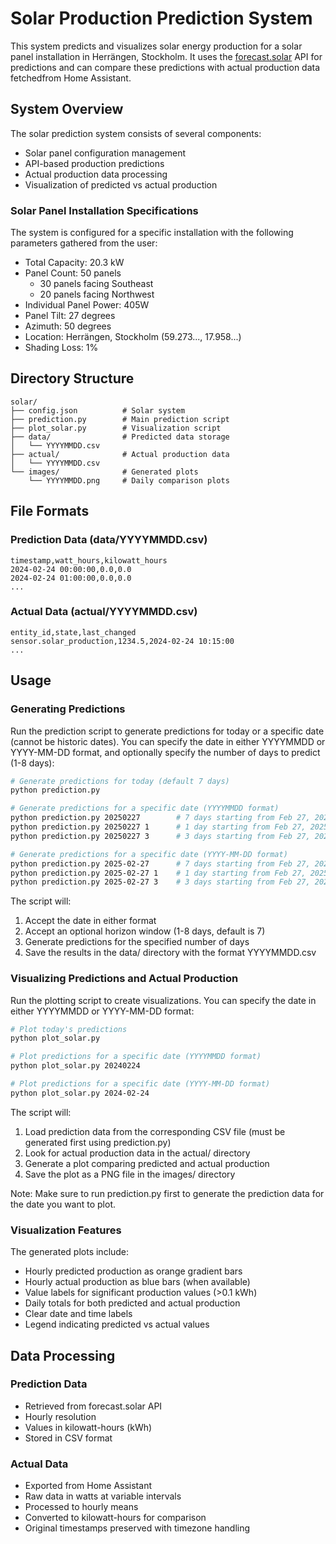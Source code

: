 # Solar Production Prediction System

This system predicts and visualizes solar energy production for a solar panel installation in Herrängen, Stockholm. It uses the [forecast.solar](https://forecast.solar/) API for predictions and can compare these predictions with actual production data fetchedfrom Home Assistant.

## System Overview

The solar prediction system consists of several components:
- Solar panel configuration management
- API-based production predictions
- Actual production data processing
- Visualization of predicted vs actual production

### Solar Panel Installation Specifications

The system is configured for a specific installation with the following parameters gathered from the user:
- Total Capacity: 20.3 kW
- Panel Count: 50 panels
  - 30 panels facing Southeast
  - 20 panels facing Northwest
- Individual Panel Power: 405W
- Panel Tilt: 27 degrees
- Azimuth: 50 degrees
- Location: Herrängen, Stockholm (59.273..., 17.958...)
- Shading Loss: 1%

## Directory Structure

```
solar/
├── config.json          # Solar system
├── prediction.py        # Main prediction script
├── plot_solar.py        # Visualization script
├── data/                # Predicted data storage
│   └── YYYYMMDD.csv     
├── actual/              # Actual production data
│   └── YYYYMMDD.csv     
└── images/              # Generated plots
    └── YYYYMMDD.png     # Daily comparison plots
```

## File Formats

### Prediction Data (data/YYYYMMDD.csv)
```csv
timestamp,watt_hours,kilowatt_hours
2024-02-24 00:00:00,0.0,0.0
2024-02-24 01:00:00,0.0,0.0
...
```

### Actual Data (actual/YYYYMMDD.csv)
```csv
entity_id,state,last_changed
sensor.solar_production,1234.5,2024-02-24 10:15:00
...
```

## Usage

### Generating Predictions

Run the prediction script to generate predictions for today or a specific date (cannot be historic dates). You can specify the date in either YYYYMMDD or YYYY-MM-DD format, and optionally specify the number of days to predict (1-8 days):

```bash
# Generate predictions for today (default 7 days)
python prediction.py

# Generate predictions for a specific date (YYYYMMDD format)
python prediction.py 20250227        # 7 days starting from Feb 27, 2025
python prediction.py 20250227 1      # 1 day starting from Feb 27, 2025
python prediction.py 20250227 3      # 3 days starting from Feb 27, 2025

# Generate predictions for a specific date (YYYY-MM-DD format)
python prediction.py 2025-02-27      # 7 days starting from Feb 27, 2025
python prediction.py 2025-02-27 1    # 1 day starting from Feb 27, 2025
python prediction.py 2025-02-27 3    # 3 days starting from Feb 27, 2025
```

The script will:
1. Accept the date in either format
2. Accept an optional horizon window (1-8 days, default is 7)
3. Generate predictions for the specified number of days
4. Save the results in the data/ directory with the format YYYYMMDD.csv

### Visualizing Predictions and Actual Production

Run the plotting script to create visualizations. You can specify the date in either YYYYMMDD or YYYY-MM-DD format:

```bash
# Plot today's predictions
python plot_solar.py

# Plot predictions for a specific date (YYYYMMDD format)
python plot_solar.py 20240224

# Plot predictions for a specific date (YYYY-MM-DD format)
python plot_solar.py 2024-02-24
```

The script will:
1. Load prediction data from the corresponding CSV file (must be generated first using prediction.py)
2. Look for actual production data in the actual/ directory
3. Generate a plot comparing predicted and actual production
4. Save the plot as a PNG file in the images/ directory

Note: Make sure to run prediction.py first to generate the prediction data for the date you want to plot.

### Visualization Features

The generated plots include:
- Hourly predicted production as orange gradient bars
- Hourly actual production as blue bars (when available)
- Value labels for significant production values (>0.1 kWh)
- Daily totals for both predicted and actual production
- Clear date and time labels
- Legend indicating predicted vs actual values

## Data Processing

### Prediction Data
- Retrieved from forecast.solar API
- Hourly resolution
- Values in kilowatt-hours (kWh)
- Stored in CSV format

### Actual Data
- Exported from Home Assistant
- Raw data in watts at variable intervals
- Processed to hourly means
- Converted to kilowatt-hours for comparison
- Original timestamps preserved with timezone handling
